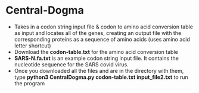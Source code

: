 # Central-Dogma
- Takes in a codon string input file &amp; codon to amino acid conversion table as input and locates all of the genes, creating an output file with the corresponding proteins as a sequence of amino acids (uses amino acid letter shortcut)
- Download the **codon-table.txt** for the amino acid conversion table
- **SARS-N.fa.txt** is an example codon string input file. It contains the nucleotide sequence for the SARS covid virus.
- Once you downloaded all the files and are in the directory with them, type **python3 CentralDogma.py codon-table.txt input_file2.txt** to run the program
